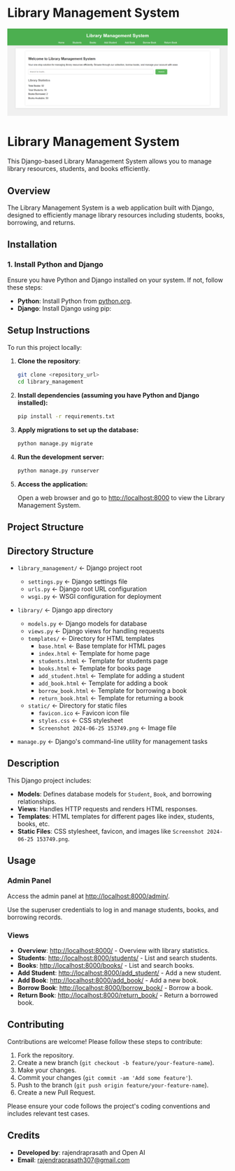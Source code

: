 # Library Management System

![Library Management System](/library/static/Screenshot%202024-06-25%20153749.png)

# Library Management System

This Django-based Library Management System allows you to manage library resources, students, and books efficiently.

## Overview

The Library Management System is a web application built with Django, designed to efficiently manage library resources including students, books, borrowing, and returns.

## Installation

### 1. Install Python and Django

Ensure you have Python and Django installed on your system. If not, follow these steps:

- **Python**: Install Python from [python.org](https://www.python.org/downloads/).
- **Django**: Install Django using pip:
  
## Setup Instructions

To run this project locally:

1. **Clone the repository**:

   ```bash
   git clone <repository_url>
   cd library_management

2. **Install dependencies (assuming you have Python and Django installed):**

   ```bash
   pip install -r requirements.txt

3. **Apply migrations to set up the database:**

   ```bash
   python manage.py migrate

4. **Run the development server:**

   ```bash
   python manage.py runserver

5. **Access the application:**

   Open a web browser and go to [http://localhost:8000](http://localhost:8000) to view the Library Management System.



## Project Structure

## Directory Structure

- `library_management/`         <- Django project root
  - `settings.py`               <- Django settings file
  - `urls.py`                   <- Django root URL configuration
  - `wsgi.py`                   <- WSGI configuration for deployment

- `library/`                    <- Django app directory
  - `models.py`                 <- Django models for database
  - `views.py`                  <- Django views for handling requests
  - `templates/`                <- Directory for HTML templates
    - `base.html`               <- Base template for HTML pages
    - `index.html`              <- Template for home page
    - `students.html`           <- Template for students page
    - `books.html`              <- Template for books page
    - `add_student.html`        <- Template for adding a student
    - `add_book.html`           <- Template for adding a book
    - `borrow_book.html`        <- Template for borrowing a book
    - `return_book.html`        <- Template for returning a book
  - `static/`                   <- Directory for static files
    - `favicon.ico`             <- Favicon icon file
    - `styles.css`              <- CSS stylesheet
    - `Screenshot 2024-06-25 153749.png`  <- Image file

- `manage.py`                   <- Django's command-line utility for management tasks


## Description

This Django project includes:
- **Models**: Defines database models for `Student`, `Book`, and borrowing relationships.
- **Views**: Handles HTTP requests and renders HTML responses.
- **Templates**: HTML templates for different pages like index, students, books, etc.
- **Static Files**: CSS stylesheet, favicon, and images like `Screenshot 2024-06-25 153749.png`.


## Usage

### Admin Panel

Access the admin panel at [http://localhost:8000/admin/](http://localhost:8000/admin/).

Use the superuser credentials to log in and manage students, books, and borrowing records.

### Views

- **Overview**: [http://localhost:8000/](http://localhost:8000/) - Overview with library statistics.
- **Students**: [http://localhost:8000/students/](http://localhost:8000/students/) - List and search students.
- **Books**: [http://localhost:8000/books/](http://localhost:8000/books/) - List and search books.
- **Add Student**: [http://localhost:8000/add_student/](http://localhost:8000/add_student/) - Add a new student.
- **Add Book**: [http://localhost:8000/add_book/](http://localhost:8000/add_book/) - Add a new book.
- **Borrow Book**: [http://localhost:8000/borrow_book/](http://localhost:8000/borrow_book/) - Borrow a book.
- **Return Book**: [http://localhost:8000/return_book/](http://localhost:8000/return_book/) - Return a borrowed book.

## Contributing

Contributions are welcome! Please follow these steps to contribute:

1. Fork the repository.
2. Create a new branch (`git checkout -b feature/your-feature-name`).
3. Make your changes.
4. Commit your changes (`git commit -am 'Add some feature'`).
5. Push to the branch (`git push origin feature/your-feature-name`).
6. Create a new Pull Request.

Please ensure your code follows the project's coding conventions and includes relevant test cases.

## Credits

- **Developed by**: rajendraprasath and Open AI
- **Email**: [rajendraprasath307@gmail.com](mailto:rajendraprasath307@gmail.com)
